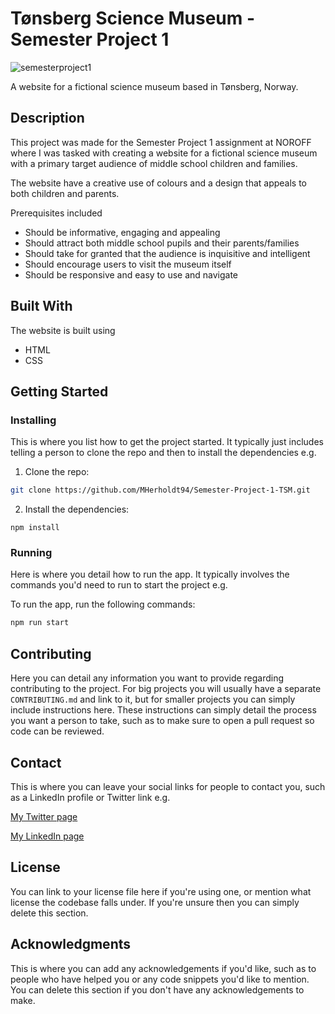 # Tønsberg Science Museum - Semester Project 1

![semesterproject1](https://user-images.githubusercontent.com/81162745/203291070-f987ae4e-7ca8-44df-bab8-9a572c9feb55.png)

A website for a fictional science museum based in Tønsberg, Norway.

## Description

This project was made for the Semester Project 1 assignment at NOROFF where I was tasked with creating a website for a fictional science museum with a primary target audience of middle school children and families.

The website have a creative use of colours and a design that appeals to both children and parents.

Prerequisites included

- Should be informative, engaging and appealing
- Should attract both middle school pupils and their parents/families
- Should take for granted that the audience is inquisitive and intelligent
- Should encourage users to visit the museum itself
- Should be responsive and easy to use and navigate

## Built With

The website is built using

- HTML
- CSS

## Getting Started

### Installing

This is where you list how to get the project started. It typically just includes telling a person to clone the repo and then to install the dependencies e.g.

1. Clone the repo:

```bash
git clone https://github.com/MHerholdt94/Semester-Project-1-TSM.git
```

2. Install the dependencies:

```
npm install
```

### Running

Here is where you detail how to run the app. It typically involves the commands you'd need to run to start the project e.g.

To run the app, run the following commands:

```bash
npm run start
```

## Contributing

Here you can detail any information you want to provide regarding contributing to the project. For big projects you will usually have a separate `CONTRIBUTING.md` and link to it, but for smaller projects you can simply include instructions here. These instructions can simply detail the process you want a person to take, such as to make sure to open a pull request so code can be reviewed.

## Contact

This is where you can leave your social links for people to contact you, such as a LinkedIn profile or Twitter link e.g.

[My Twitter page](www.twitter.com)

[My LinkedIn page](www.linkedin.com)

## License

You can link to your license file here if you're using one, or mention what license the codebase falls under. If you're unsure then you can simply delete this section.

## Acknowledgments

This is where you can add any acknowledgements if you'd like, such as to people who have helped you or any code snippets you'd like to mention. You can delete this section if you don't have any acknowledgements to make.
